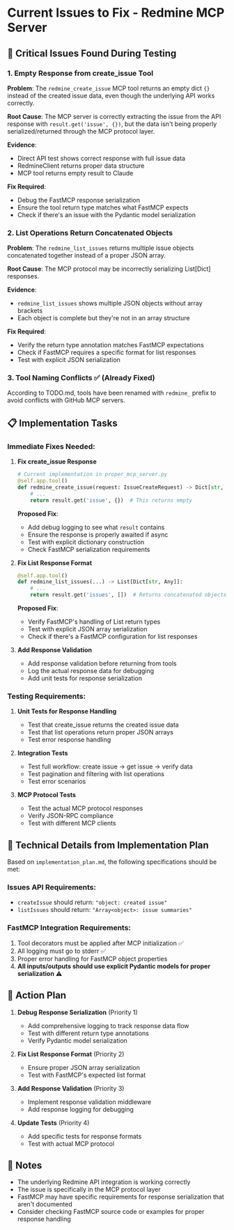 # Current Issues to Fix - Redmine MCP Server

## 🚨 Critical Issues Found During Testing

### 1. **Empty Response from create_issue Tool**
**Problem**: The `redmine_create_issue` MCP tool returns an empty dict `{}` instead of the created issue data, even though the underlying API works correctly.

**Root Cause**: The MCP server is correctly extracting the issue from the API response with `result.get('issue', {})`, but the data isn't being properly serialized/returned through the MCP protocol layer.

**Evidence**:
- Direct API test shows correct response with full issue data
- RedmineClient returns proper data structure
- MCP tool returns empty result to Claude

**Fix Required**:
- Debug the FastMCP response serialization
- Ensure the tool return type matches what FastMCP expects
- Check if there's an issue with the Pydantic model serialization

### 2. **List Operations Return Concatenated Objects**
**Problem**: The `redmine_list_issues` returns multiple issue objects concatenated together instead of a proper JSON array.

**Root Cause**: The MCP protocol may be incorrectly serializing List[Dict] responses.

**Evidence**:
- `redmine_list_issues` shows multiple JSON objects without array brackets
- Each object is complete but they're not in an array structure

**Fix Required**:
- Verify the return type annotation matches FastMCP expectations
- Check if FastMCP requires a specific format for list responses
- Test with explicit JSON serialization

### 3. **Tool Naming Conflicts** ✅ (Already Fixed)
According to TODO.md, tools have been renamed with `redmine_` prefix to avoid conflicts with GitHub MCP servers.

## 📋 Implementation Tasks

### Immediate Fixes Needed:

1. **Fix create_issue Response**
   ```python
   # Current implementation in proper_mcp_server.py
   @self.app.tool()
   def redmine_create_issue(request: IssueCreateRequest) -> Dict[str, Any]:
       # ... 
       return result.get('issue', {})  # This returns empty
   ```
   
   **Proposed Fix**:
   - Add debug logging to see what `result` contains
   - Ensure the response is properly awaited if async
   - Test with explicit dictionary construction
   - Check FastMCP serialization requirements

2. **Fix List Response Format**
   ```python
   @self.app.tool()
   def redmine_list_issues(...) -> List[Dict[str, Any]]:
       # ...
       return result.get('issues', [])  # Returns concatenated objects
   ```
   
   **Proposed Fix**:
   - Verify FastMCP's handling of List return types
   - Test with explicit JSON array serialization
   - Check if there's a FastMCP configuration for list responses

3. **Add Response Validation**
   - Add response validation before returning from tools
   - Log the actual response data for debugging
   - Add unit tests for response serialization

### Testing Requirements:

1. **Unit Tests for Response Handling**
   - Test that create_issue returns the created issue data
   - Test that list operations return proper JSON arrays
   - Test error response handling

2. **Integration Tests**
   - Test full workflow: create issue → get issue → verify data
   - Test pagination and filtering with list operations
   - Test error scenarios

3. **MCP Protocol Tests**
   - Test the actual MCP protocol responses
   - Verify JSON-RPC compliance
   - Test with different MCP clients

## 🔧 Technical Details from Implementation Plan

Based on `implementation_plan.md`, the following specifications should be met:

### Issues API Requirements:
- `createIssue` should return: `"object: created issue"`
- `listIssues` should return: `"Array<object>: issue summaries"`

### FastMCP Integration Requirements:
1. Tool decorators must be applied after MCP initialization ✅
2. All logging must go to stderr ✅
3. Proper error handling for FastMCP object properties
4. **All inputs/outputs should use explicit Pydantic models for proper serialization** ⚠️

## 🎯 Action Plan

1. **Debug Response Serialization** (Priority 1)
   - Add comprehensive logging to track response data flow
   - Test with different return type annotations
   - Verify Pydantic model serialization

2. **Fix List Response Format** (Priority 2)
   - Ensure proper JSON array serialization
   - Test with FastMCP's expected list format

3. **Add Response Validation** (Priority 3)
   - Implement response validation middleware
   - Add response logging for debugging

4. **Update Tests** (Priority 4)
   - Add specific tests for response formats
   - Test with actual MCP protocol

## 📝 Notes

- The underlying Redmine API integration is working correctly
- The issue is specifically in the MCP protocol layer
- FastMCP may have specific requirements for response serialization that aren't documented
- Consider checking FastMCP source code or examples for proper response handling